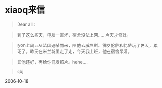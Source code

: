 # xiaoq来信

> Dear all：

> 到了这么些天，电脑一直坏，宿舍没法上网……今天才修好。

> lyon上周五从法国追杀而来，陪他去威尼斯、佛罗伦萨和比萨玩了两天，累死了。昨天在米兰城里走了走，今天我上班，他在宿舍呆着。

> 其他还好，再给你们发照片。hehe....

> qbj








2006-10-18